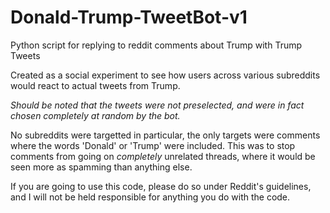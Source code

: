 # Donald-Trump-TweetBot-v1
Python script for replying to reddit comments about Trump with Trump Tweets


Created as a social experiment to see how users across various subreddits would react to actual tweets from Trump.

*Should be noted that the tweets were not preselected, and were in fact chosen completely at random by the bot.*

No subreddits were targetted in particular, the only targets were comments where the words 'Donald' or 'Trump' were included. This was to stop comments from going on *completely* unrelated threads, where it would be seen more as spamming than anything else.

If you are going to use this code, please do so under Reddit's guidelines, and I will not be held responsible for anything you do with the code.

